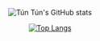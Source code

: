 <div align="center">
  
![Tún Tún's GitHub stats](https://github-readme-stats.vercel.app/api?username=vantuan0128&show_icons=true&theme=blueberry)
</div>

<div align="center">
  
[![Top Langs](https://github-readme-stats.vercel.app/api/top-langs/?username=vantuan0128&layout=pie&theme=blueberry)](https://github.com/vantuan0128/github-readme-stats)
  
  </div>




<!--
**vantuan0128/vantuan0128** is a ✨ _special_ ✨ repository because its `README.md` (this file) appears on your GitHub profile.

Here are some ideas to get you started:

- 🔭 I’m currently working on ...
- 🌱 I’m currently learning ...
- 👯 I’m looking to collaborate on ...
- 🤔 I’m looking for help with ...
- 💬 Ask me about ...
- 📫 How to reach me: ...
- 😄 Pronouns: ...
- ⚡ Fun fact: ...
-->
